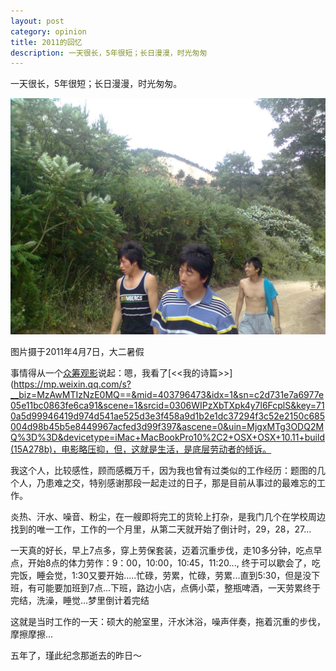 ```yaml
---
layout: post
category: opinion
title: 2011的回忆
description: 一天很长，5年很短；长日漫漫，时光匆匆
---
```


一天很长，5年很短；长日漫漫，时光匆匆。

![](images/2016_03/memory.jpg)

图片摄于2011年4月7日，大二暑假

事情得从一个[众筹观影](http://tech.ifeng.com/a/20160122/41543371_0.shtml)说起：嗯，我看了[<<我的诗篇>>](https://mp.weixin.qq.com/s?__biz=MzAwMTIzNzE0MQ==&mid=403796473&idx=1&sn=c2d731e7a6977e05e11bc0863fe6ca91&scene=1&srcid=0306WIPzXbTXpk4y7l6FcplS&key=710a5d99946419d974d541ae525d3e3f458a9d1b2e1dc37294f3c52e2150c685004d98b45b5e8449967acfed3d99f397&ascene=0&uin=MjgxMTg3ODQ2MQ%3D%3D&devicetype=iMac+MacBookPro10%2C2+OSX+OSX+10.11+build(15A278b)，电影略压抑，但，这就是生活，是底层劳动者的倾诉。

我这个人，比较感性，顾而感概万千，因为我也曾有过类似的工作经历：题图的几个人，乃患难之交，特别感谢那段一起走过的日子，那是目前从事过的最难忘的工作。

炎热、汗水、噪音、粉尘，在一艘即将完工的货轮上打杂，是我门几个在学校周边找到的唯一工作，工作的一个月里，从第二天就开始了倒计时，29，28，27...

一天真的好长，早上7点多，穿上劳保套装，迈着沉重步伐，走10多分钟，吃点早点，开始8点的体力劳作：9：00，10:00，10:45，11:20..., 终于可以歇会了，吃完饭，睡会觉，1:30又要开始.....忙碌，劳累，忙碌，劳累...直到5:30，但是没下班，有可能要加班到7点...下班，路边小店，点俩小菜，整瓶啤酒，一天劳累终于完结，洗澡，睡觉...梦里倒计着完结

这就是当时工作的一天：硕大的舱室里，汗水沐浴，噪声伴奏，拖着沉重的步伐，摩擦摩擦...

五年了，瑾此纪念那逝去的昨日～
